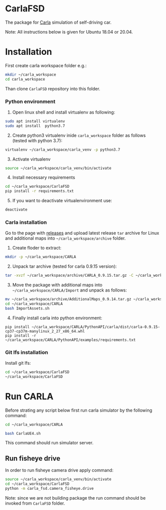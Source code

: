 # CarlaFSD

The package for [Carla](!http://carla.org/) simulation of self-driving car.

Note: All instructions below is given for Ubuntu 18.04 or 20.04.


# Installation
First create carla workspace folder e.g.:
```bash
mkdir ~/carla_workspace
cd carla_workspace
```
Than clone `CarlaFSD` repository into this folder.

### Python environment

1. Open linux shell and install virtualenv as following:
```bash
sudo apt install virtualenv
sudo apt install  python3.7
```

2. Create python3 virtualenv inide `carla_workspace` folder as follows (tested with python 3.7):
```bash
virtualenv ~/carla_workspace/carla_venv -p python3.7
```
3. Activate virtualenv
```bash
source ~/carla_workspace/carla_venv/bin/activate
```
4. Install necessary requirements
```bash
cd ~/carla_workspace/CarlaFSD
pip install -r requirements.txt
```

5. If you want to deactivate virtualenvironment use:
```bash
deactivate
```

### Carla installation

Go to the page with [releases](https://github.com/carla-simulator/carla/releases/) and upload latest release `tar` archive for Linux and additional maps into `~/carla_workspace/archive` folder.
1. Create floder to extract:
```bash
mkdir -p ~/carla_workspace/CARLA
```
2. Unpack tar archive (tested for carla 0.9.15 version):
```bash
tar -xvzf ~/carla_workspace/archive/CARLA_0.9.15.tar.gz -C ~/carla_workspace/CARLA
``` 
3. Move the package with additional maps into `~/carla_workspace/CARLA/Import` and unpack as follows:
```bash
mv ~/carla_workspace/archive/AdditionalMaps_0.9.14.tar.gz ~/carla_workspace/CARLA/Import/
cd ~/carla_workspace/CARLA
bash ImportAssets.sh
```
4. Finally install carla into python environment:
```
pip install ~/carla_workspace/CARLA/PythonAPI/carla/dist/carla-0.9.15-cp37-cp37m-manylinux_2_27_x86_64.whl
pip install -r  ~/carla_workspace/CARLA/PythonAPI/examples/requirements.txt
```

### Git lfs installation

Install git lfs:
```bash
cd ~/carla_workspace/CarlaFSD
~/carla_workspace/CarlaFSD
```

# Run CARLA

Before strating any script below first run carla simulator by the following command:
```bash
cd ~/carla_workspace/CARLA

bash CarlaUE4.sh

```
This command should run simulator server.

## Run fisheye drive

In order to run fisheye camera drive apply command:

```bash
source ~/carla_workspace/carla_venv/bin/activate
cd ~/carla_workspace/CarlaFSD
python -m carla_fsd.camera_fisheye.drive
```
Note: since we are not building package the run command should be invoked from `CarlaFSD` folder.